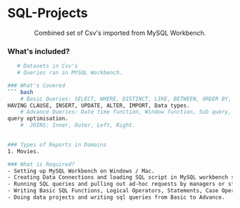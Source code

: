 # SQL-Projects
<p align="center"

Combined set of Csv's imported from MySQL Workbench.

### What's included?
```bash
   # Datasets in Csv's  
   # Queries ran in MYSQL Workbench.

### What's Covered 
``` bash
    # Basic Queries: SELECT, WHERE, DISTINCT, LIKE, BETWEEN, ORDER BY, LIMIT, GROUP BY, 
HAVING CLAUSE, INSERT, UPDATE, ALTER, IMPORT, Data types.
    # Advance Queries: Date time function, Window function, Sub query, Case statement, CTE, 
query optimisation.
    #  JOINS: Inner, Outer, Left, Right. 
  

### Types of Reports in Domains
1. Movies.

### What is Required?
- Setting up MySQL Workbench on Windows / Mac.
- Creating Data Connections and loading SQL script in MySQL workbench server.
- Running SQL queries and pulling out ad-hoc requests by managers or stakeholders.
- Writing Basic SQL Functions, Logical Operators, Statements, Case Operators, Normalization , Cardinality.
- Doing data projects and writing sql queries from Basic to Advance.
